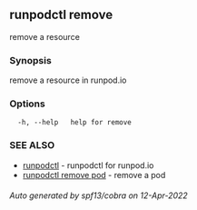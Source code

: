 ## runpodctl remove

remove a resource

### Synopsis

remove a resource in runpod.io

### Options

```
  -h, --help   help for remove
```

### SEE ALSO

* [runpodctl](runpodctl.md)	 - runpodctl for runpod.io
* [runpodctl remove pod](runpodctl_remove_pod.md)	 - remove a pod

###### Auto generated by spf13/cobra on 12-Apr-2022
